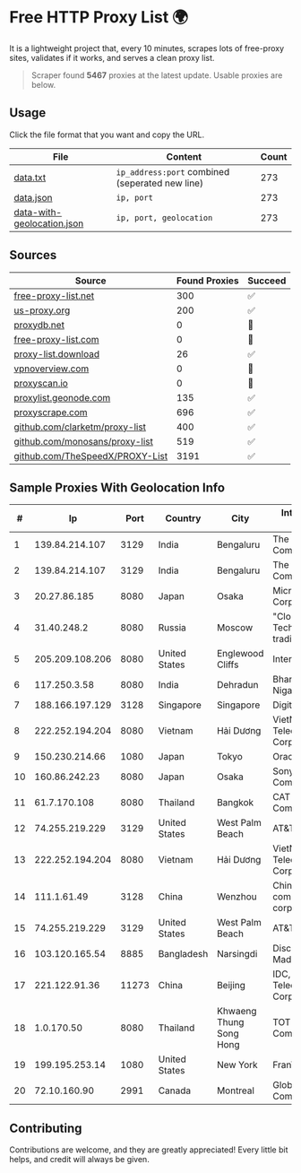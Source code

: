 
# Free HTTP Proxy List 🌍

It is a lightweight project that, every 10 minutes, scrapes lots of free-proxy sites, validates if it works, and serves a clean proxy list.


> Scraper found **5467** proxies at the latest update. Usable proxies are below.

## Usage

Click the file format that you want and copy the URL.


|File|Content|Count|
|----|-------|-----|
|[data.txt](https://raw.githubusercontent.com/themiralay/Proxy-List-World/master/data.txt)|`ip_address:port` combined (seperated new line)|273|
|[data.json](https://raw.githubusercontent.com/themiralay/Proxy-List-World/master/data.json)|`ip, port`|273|
|[data-with-geolocation.json](https://raw.githubusercontent.com/themiralay/Proxy-List-World/master/data-with-geolocation.json)|`ip, port, geolocation`|273|

## Sources

|Source|Found Proxies|Succeed|
|------|-------------|-------|
|[free-proxy-list.net](https://free-proxy-list.net)|300|✅|
|[us-proxy.org](https://www.us-proxy.org)|200|✅|
|[proxydb.net](http://proxydb.net)|0|🚫|
|[free-proxy-list.com](https://free-proxy-list.com/?page=&port=&type%5B%5D=http&type%5B%5D=https&up_time=0&search=Search)|0|🚫|
|[proxy-list.download](https://www.proxy-list.download/HTTP)|26|✅|
|[vpnoverview.com](https://vpnoverview.com/privacy/anonymous-browsing/free-proxy-servers)|0|🚫|
|[proxyscan.io](https://www.proxyscan.io)|0|🚫|
|[proxylist.geonode.com](https://proxylist.geonode.com/api/proxy-list?limit=300&page=1&sort_by=lastChecked&sort_type=desc&protocols=http,https)|135|✅|
|[proxyscrape.com](https://api.proxyscrape.com/v2/?request=displayproxies&protocol=http&timeout=10000&country=all&ssl=all&anonymity=all)|696|✅|
|[github.com/clarketm/proxy-list](https://raw.githubusercontent.com/clarketm/proxy-list/master/proxy-list-raw.txt)|400|✅|
|[github.com/monosans/proxy-list](https://raw.githubusercontent.com/monosans/proxy-list/main/proxies/http.txt)|519|✅|
|[github.com/TheSpeedX/PROXY-List](https://raw.githubusercontent.com/TheSpeedX/PROXY-List/master/http.txt)|3191|✅|


## Sample Proxies With Geolocation Info

|#|Ip|Port|Country|City|Internet Service Provider|
|-|--|----|-------|----|-------------------------|
|1|139.84.214.107|3129|India|Bengaluru|The Constant Company, LLC|
|2|139.84.214.107|3129|India|Bengaluru|The Constant Company, LLC|
|3|20.27.86.185|8080|Japan|Osaka|Microsoft Corporation|
|4|31.40.248.2|8080|Russia|Moscow|"Cloud Technologies" LLC trading as Cloud.ru|
|5|205.209.108.206|8080|United States|Englewood Cliffs|Interserver, Inc|
|6|117.250.3.58|8080|India|Dehradun|Bharat Sanchar Nigam Ltd|
|7|188.166.197.129|3128|Singapore|Singapore|DigitalOcean, LLC|
|8|222.252.194.204|8080|Vietnam|Hải Dương|VietNam Post and Telecom Corporation|
|9|150.230.214.66|1080|Japan|Tokyo|Oracle Corporation|
|10|160.86.242.23|8080|Japan|Osaka|Sony Network Communications Inc|
|11|61.7.170.108|8080|Thailand|Bangkok|CAT Telecom Public Company Limited|
|12|74.255.219.229|3129|United States|West Palm Beach|AT&T Corp.|
|13|222.252.194.204|8080|Vietnam|Hải Dương|VietNam Post and Telecom Corporation|
|14|111.1.61.49|3128|China|Wenzhou|China Mobile communications corporation|
|15|74.255.219.229|3129|United States|West Palm Beach|AT&T Corp.|
|16|103.120.165.54|8885|Bangladesh|Narsingdi|Discovery Internet/ Madhabdi|
|17|221.122.91.36|11273|China|Beijing|IDC, China Telecommunications Corporation|
|18|1.0.170.50|8080|Thailand|Khwaeng Thung Song Hong|TOT Public Company Limited|
|19|199.195.253.14|1080|United States|New York|FranTech Solutions|
|20|72.10.160.90|2991|Canada|Montreal|GloboTech Communications|



## Contributing

Contributions are welcome, and they are greatly appreciated! Every
little bit helps, and credit will always be given.

